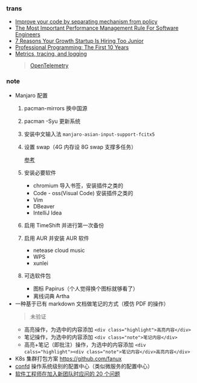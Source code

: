 ### trans
- [Improve your code by separating mechanism from policy](https://lambdaisland.com/blog/2022-03-10-mechanism-vs-policy)
- [The Most Important Performance Management Rule For Software Engineers](https://staysaasy.com/startups/2022/04/03/performance-management.html)
- [7 Reasons Your Growth Startup Is Hiring Too Junior](https://staysaasy.com/management/2020/09/11/Hiring-Too-Junior.html)
- [Professional Programming: The First 10 Years](https://thorstenball.com/blog/2022/05/17/professional-programming-the-first-10-years/)
- [Metrics, tracing, and logging](https://peter.bourgon.org/blog/2017/02/21/metrics-tracing-and-logging.html)
    > [OpenTelemetry](https://opentelemetry.io/)

### note
- Manjaro 配置
    1. pacman-mirrors 换中国源
    2. pacman -Syu 更新系统
    3. 安装中文输入法 `manjaro-asian-input-support-fcitx5`
    4. 设置 swap（4G 内存设 8G swap 支撑多任务）

        [参考](https://wiki.archlinux.org/title/Swap#Swap_file)
    5. 安装必要软件
        - chromium 导入书签，安装插件之类的
        - Code - oss(Visual Code) 安装插件之类的
        - Vim
        - DBeaver
        - IntelliJ Idea
    6. 启用 TimeShift 并进行第一次备份
    7. 启用 AUR 并安装 AUR 软件
        - netease cloud music
        - WPS
        - xunlei
    8. 可选软件包
        - 图标 Papirus（个人觉得换个图标就够看了）
        - 离线词典 Artha
- 一种基于已有 markdown 文档做笔记的方式（模仿 PDF 的操作）
    > 未验证
    - 高亮操作，为选中的内容添加 `<div class="highlight">高亮内容</div>`
    - 笔记操作，为选中的内容添加 `<div class="note">笔记内容</div>`
    - 高亮+笔记（即批注）操作，为选中的内容添加 `<div calss="highlight"><div class="note">笔记内容</div>高亮内容</div>`
- K8s 集群打包方案 https://github.com/fanux
- [confd](https://github.com/kelseyhightower/confd) 操作系统级别的配置中心（类似微服务的配置中心）
- [软件工程师在加入新团队时应问的 20 个问题](https://www.infoq.cn/article/QxJZ7yM4u0QudIsyGufz) 
